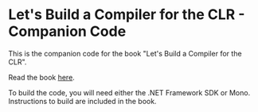 # Let's Build a Compiler for the CLR - Companion Code

This is the companion code for the book "Let's Build a Compiler for the CLR".

Read the book [here](gitbook.com/book/rajch/let-s-build-a-compiler-for-the-clr/). 

To build the code, you will need either the .NET Framework SDK or Mono. Instructions to build are included in the book.

